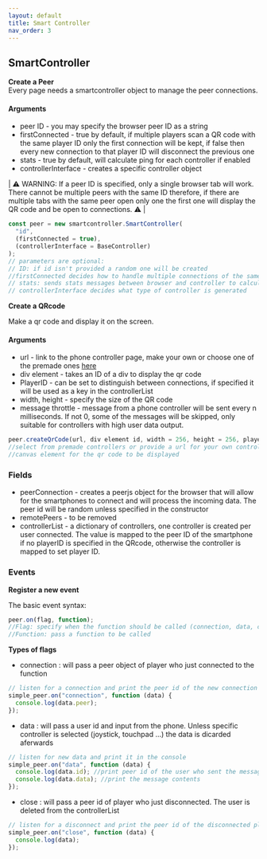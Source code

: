 ```yaml
---
layout: default
title: Smart Controller
nav_order: 3
---
```


## SmartController

**Create a Peer** <br>
Every page needs a smartcontroller object to manage the peer connections.

#### Arguments

- peer ID - you may specify the browser peer ID as a string
- firstConnected - true by default, if multiple players scan a QR code with the same player ID only the first connection will be kept, if false then every new connection to that player ID will disconnect the previous one
- stats - true by default, will calculate ping for each controller if enabled
- controllerInterface - creates a specific controller object

| ⚠️ WARNING: If a peer ID is specified, only a single browser tab will work. There cannot be multiple peers with the same ID therefore, if there are multiple tabs with the same peer open only one the first one will display the QR code and be open to connections. ⚠️ |

```javascript
const peer = new smartcontroller.SmartController(
  "id",
  (firstConnected = true),
  (controllerInterface = BaseController)
);
// parameters are optional:
// ID: if id isn't provided a random one will be created
//firstConnected decides how to handle multiple connections of the same player id
// stats: sends stats messages between browser and controller to calculate ping
// controllerInterface decides what type of controller is generated
```

**Create a QRcode** <br>

Make a qr code and display it on the screen.

#### Arguments

- url - link to the phone controller page, make your own or choose one of the premade ones <a href ='https://github.com/SmartControllerJS/Controllers'>here</a>
- div element - takes an ID of a div to display the qr code
- PlayerID - can be set to distinguish between connections, if specified it will be used as a key in the controllerList
- width, height - specify the size of the QR code
- message throttle - message from a phone controller will be sent every n milliseconds. If not 0, some of the messages will be skipped, only suitable for controllers with high user data output.

```javascript
peer.createQrCode(url, div element id, width = 256, height = 256, playerID = null, throttle = 0);
//select from premade controllers or provide a url for your own controller
//canvas element for the qr code to be displayed
```

### Fields

- peerConnection - creates a peerjs object for the browser that will allow for the smartphones to connect and will process the incoming data. The peer id will be random unless specified in the constructor
- remotePeers - to be removed
- controllerList - a dictionary of controllers, one controller is created per user connected. The value is mapped to the peer ID of the smartphone if no playerID is specified in the QRcode, otherwise the controller is mapped to set player ID.

### Events

**Register a new event**

The basic event syntax:

```javascript
peer.on(flag, function);
//Flag: specify when the function should be called (connection, data, close)
//Function: pass a function to be called
```

**Types of flags**

- connection : will pass a peer object of player who just connected to the function

```javascript
// listen for a connection and print the peer id of the new connection in the console
simple_peer.on("connection", function (data) {
  console.log(data.peer);
});
```

- data : will pass a user id and input from the phone. Unless specific controller is selected (joystick, touchpad ...) the data is dicarded aferwards

```javascript
// listen for new data and print it in the console
simple_peer.on("data", function (data) {
  console.log(data.id); //print peer id of the user who sent the message
  console.log(data.data); //print the message contents
});
```

- close : will pass a peer id of player who just disconnected. The user is deleted from the controllerList

```javascript
// listen for a disconnect and print the peer id of the disconnected player in the console
simple_peer.on("close", function (data) {
  console.log(data);
});
```

